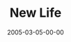 ---
layout: message
category: message
series: "The Life"
title: "New Life"
date: 2005-03-05-00-00
message_id: 130
audio: "http://s3.amazonaws.com/crossroads-media/media/legacy/mp3/The_Life_02_03-05-05_New_Life.mp3"
audio-duration: "33:33"
flag: "N"
---